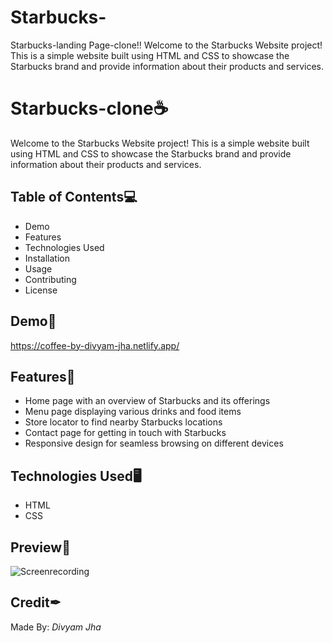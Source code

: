 # Starbucks-
Starbucks-landing Page-clone!! Welcome to the Starbucks Website project! This is a simple website built using HTML and CSS to showcase the Starbucks brand and provide information about their products and services.

# Starbucks-clone☕
Welcome to the Starbucks Website project! This is a simple website built using HTML and CSS to showcase the Starbucks brand and provide information about their products and services.
## Table of Contents💻
- Demo
- Features
- Technologies Used 
- Installation
- Usage
- Contributing
- License

## Demo🔗
https://coffee-by-divyam-jha.netlify.app/

## Features🔑
- Home page with an overview of Starbucks and its offerings
- Menu page displaying various drinks and food items
- Store locator to find nearby Starbucks locations
- Contact page for getting in touch with Starbucks
- Responsive design for seamless browsing on different devices

## Technologies Used🖥
- HTML
- CSS

## Preview📸
![Screenrecording]()


## Credit✒
Made By: *Divyam Jha*
